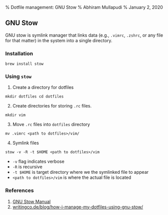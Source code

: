 % Dotfile management: GNU Stow
% Abhiram Mullapudi
% January 2, 2020

## GNU Stow

GNU stow is symlink manager that links data (e.g., `.vimrc`, `.zshrc`, or any file for that matter) in the system into a single directory.

### Installation

`
brew install stow
`

### Using `stow`

1. Create a directory for dotfiles

`
mkdir dotfiles
cd dotfiles
`

2. Create directories for storing `.rc` files.

`
mkdir vim
`

3. Move `.rc` files into `dotfiles` directory

`
mv .vimrc <path to dotfiles>/vim/
`

4. Symlink files

`
stow -v -R -t $HOME <path to dotfiles>/vim
`

* `-v` flag indicates verbose
* `-R` is recursive
* `-t $HOME` is target directory where we the symlinked file to appear
* `<path to dotfiles>/vim` is where the actual file is located

### References
1. [GNU Stow Manual](https://www.gnu.org/software/stow/manual/stow.pdf)
2. [writingco.de/blog/how-i-manage-my-dotfiles-using-gnu-stow/](https://writingco.de/blog/how-i-manage-my-dotfiles-using-gnu-stow/)
